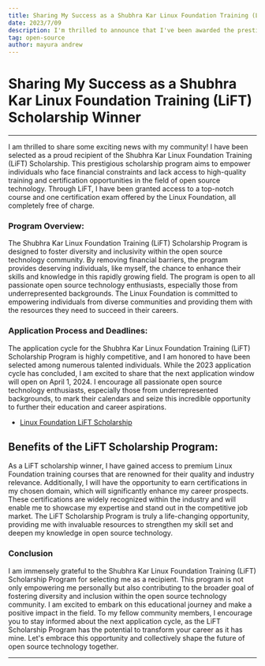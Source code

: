 ```yaml
---
title: Sharing My Success as a Shubhra Kar Linux Foundation Training (LiFT) Scholarship Winner🎉
date: 2023/7/09
description: I'm thrilled to announce that I've been awarded the prestigious Shubhra Kar Linux Foundation Training (LiFT) Scholarship. This program provides individuals facing financial constraints with free access to top-quality training courses and certification exams in open source technology. It's an incredible opportunity for me to enhance my skills, expand my knowledge, and pursue exciting career prospects. I'm grateful for this life-changing experience and encourage others to apply in the upcoming cycle. Let's come together to promote diversity and inclusivity in the thriving open source technology community.
tag: open-source
author: mayura andrew
---
```


# Sharing My Success as a Shubhra Kar Linux Foundation Training (LiFT) Scholarship Winner
---

I am thrilled to share some exciting news with my community! I have been selected as a proud recipient of the Shubhra Kar Linux Foundation Training (LiFT) Scholarship. This prestigious scholarship program aims to empower individuals who face financial constraints and lack access to high-quality training and certification opportunities in the field of open source technology. Through LiFT, I have been granted access to a top-notch course and one certification exam offered by the Linux Foundation, all completely free of charge.

### Program Overview:
The Shubhra Kar Linux Foundation Training (LiFT) Scholarship Program is designed to foster diversity and inclusivity within the open source technology community. By removing financial barriers, the program provides deserving individuals, like myself, the chance to enhance their skills and knowledge in this rapidly growing field. The program is open to all passionate open source technology enthusiasts, especially those from underrepresented backgrounds. The Linux Foundation is committed to empowering individuals from diverse communities and providing them with the resources they need to succeed in their careers.

### Application Process and Deadlines:
The application cycle for the Shubhra Kar Linux Foundation Training (LiFT) Scholarship Program is highly competitive, and I am honored to have been selected among numerous talented individuals. While the 2023 application cycle has concluded, I am excited to share that the next application window will open on April 1, 2024. I encourage all passionate open source technology enthusiasts, especially those from underrepresented backgrounds, to mark their calendars and seize this incredible opportunity to further their education and career aspirations.

- [Linux Foundation LiFT Scholarship](https://www.linuxfoundation.org/about/lift-scholarships)

## Benefits of the LiFT Scholarship Program:
As a LiFT scholarship winner, I have gained access to premium Linux Foundation training courses that are renowned for their quality and industry relevance. Additionally, I will have the opportunity to earn certifications in my chosen domain, which will significantly enhance my career prospects. These certifications are widely recognized within the industry and will enable me to showcase my expertise and stand out in the competitive job market. The LiFT Scholarship Program is truly a life-changing opportunity, providing me with invaluable resources to strengthen my skill set and deepen my knowledge in open source technology.

### Conclusion
I am immensely grateful to the Shubhra Kar Linux Foundation Training (LiFT) Scholarship Program for selecting me as a recipient. This program is not only empowering me personally but also contributing to the broader goal of fostering diversity and inclusion within the open source technology community. I am excited to embark on this educational journey and make a positive impact in the field. To my fellow community members, I encourage you to stay informed about the next application cycle, as the LiFT Scholarship Program has the potential to transform your career as it has mine. Let's embrace this opportunity and collectively shape the future of open source technology together.

---